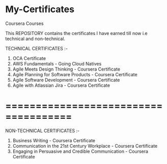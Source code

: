 # My-Certificates
Coursera Courses

This REPOSITORY contains the certificates I have earned till now i.e technical and non-technical.

TECHNICAL CERTIFICATES :-

  1. OCA Certificate
  2. AWS Fundamentals - Going Cloud Natives
  3. Agile Meets Design Thinking - Coursera Certificate
  4. Agile Planning for Software Products - Coursera Certificate
  5. Agile Software Development - Coursera Certificate
  6. Agile with Atlassian Jira - Coursera Certificate

=====================================
=====================================


NON-TECHNICAL CERTIFICATES :-

  1. Business Writing - Coursera Certificate
  2. Communication in the 21st Century Workplace - Coursera Certificate
  3. Engaging in Persuasive and Credible Communication - Coursera Certificate
